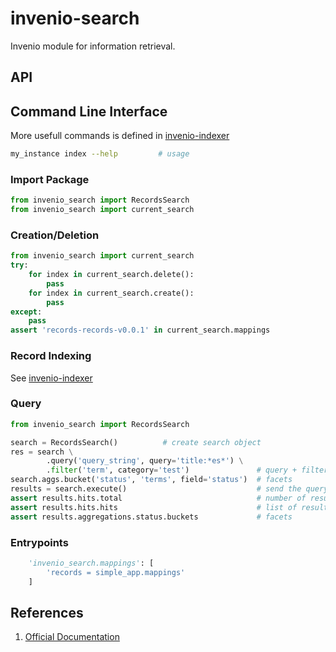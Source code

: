 # invenio-search

Invenio module for information retrieval.

## API

## Command Line Interface

More usefull commands is defined in [invenio-indexer](indexing/invenio-indexer.md)

```bash
my_instance index --help         # usage
```

### Import Package

```python
from invenio_search import RecordsSearch
from invenio_search import current_search
```

### Creation/Deletion

```python
from invenio_search import current_search
try:
    for index in current_search.delete():
        pass
    for index in current_search.create():
        pass
except:
    pass
assert 'records-records-v0.0.1' in current_search.mappings
```

### Record Indexing

See [invenio-indexer](indexing/invenio-indexer.md)

### Query

```python
from invenio_search import RecordsSearch

search = RecordsSearch()          # create search object
res = search \
        .query('query_string', query='title:*es*') \
        .filter('term', category='test')               # query + filter
search.aggs.bucket('status', 'terms', field='status')  # facets
results = search.execute()                             # send the query to es
assert results.hits.total                              # number of results
assert results.hits.hits                               # list of results
assert results.aggregations.status.buckets             # facets
```

### Entrypoints
```python
    'invenio_search.mappings': [
        'records = simple_app.mappings'
    ]
```

## References

1. [Official Documentation](http://pythonhosted.org/invenio-search)